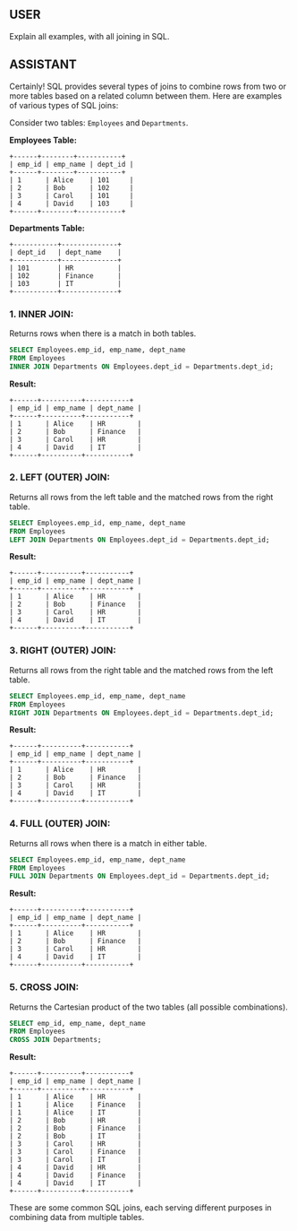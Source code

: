 ## USER
Explain all examples, with all joining in SQL.

## ASSISTANT
Certainly! SQL provides several types of joins to combine rows from two or more tables based on a related column between them. Here are examples of various types of SQL joins:

Consider two tables: `Employees` and `Departments`.

**Employees Table:**
```
+------+--------+-----------+
| emp_id | emp_name | dept_id |
+------+--------+-----------+
| 1      | Alice    | 101     |
| 2      | Bob      | 102     |
| 3      | Carol    | 101     |
| 4      | David    | 103     |
+------+--------+-----------+
```

**Departments Table:**
```
+-----------+--------------+
| dept_id   | dept_name    |
+-----------+--------------+
| 101       | HR           |
| 102       | Finance      |
| 103       | IT           |
+-----------+--------------+
```

### 1. INNER JOIN:
Returns rows when there is a match in both tables.

```sql
SELECT Employees.emp_id, emp_name, dept_name
FROM Employees
INNER JOIN Departments ON Employees.dept_id = Departments.dept_id;
```

**Result:**
```
+------+----------+-----------+
| emp_id | emp_name | dept_name |
+------+----------+-----------+
| 1      | Alice    | HR        |
| 2      | Bob      | Finance   |
| 3      | Carol    | HR        |
| 4      | David    | IT        |
+------+----------+-----------+
```

### 2. LEFT (OUTER) JOIN:
Returns all rows from the left table and the matched rows from the right table.

```sql
SELECT Employees.emp_id, emp_name, dept_name
FROM Employees
LEFT JOIN Departments ON Employees.dept_id = Departments.dept_id;
```

**Result:**
```
+------+----------+-----------+
| emp_id | emp_name | dept_name |
+------+----------+-----------+
| 1      | Alice    | HR        |
| 2      | Bob      | Finance   |
| 3      | Carol    | HR        |
| 4      | David    | IT        |
+------+----------+-----------+
```

### 3. RIGHT (OUTER) JOIN:
Returns all rows from the right table and the matched rows from the left table.

```sql
SELECT Employees.emp_id, emp_name, dept_name
FROM Employees
RIGHT JOIN Departments ON Employees.dept_id = Departments.dept_id;
```

**Result:**
```
+------+----------+-----------+
| emp_id | emp_name | dept_name |
+------+----------+-----------+
| 1      | Alice    | HR        |
| 2      | Bob      | Finance   |
| 3      | Carol    | HR        |
| 4      | David    | IT        |
+------+----------+-----------+
```

### 4. FULL (OUTER) JOIN:
Returns all rows when there is a match in either table.

```sql
SELECT Employees.emp_id, emp_name, dept_name
FROM Employees
FULL JOIN Departments ON Employees.dept_id = Departments.dept_id;
```

**Result:**
```
+------+----------+-----------+
| emp_id | emp_name | dept_name |
+------+----------+-----------+
| 1      | Alice    | HR        |
| 2      | Bob      | Finance   |
| 3      | Carol    | HR        |
| 4      | David    | IT        |
+------+----------+-----------+
```

### 5. CROSS JOIN:
Returns the Cartesian product of the two tables (all possible combinations).

```sql
SELECT emp_id, emp_name, dept_name
FROM Employees
CROSS JOIN Departments;
```

**Result:**
```
+------+----------+-----------+
| emp_id | emp_name | dept_name |
+------+----------+-----------+
| 1      | Alice    | HR        |
| 1      | Alice    | Finance   |
| 1      | Alice    | IT        |
| 2      | Bob      | HR        |
| 2      | Bob      | Finance   |
| 2      | Bob      | IT        |
| 3      | Carol    | HR        |
| 3      | Carol    | Finance   |
| 3      | Carol    | IT        |
| 4      | David    | HR        |
| 4      | David    | Finance   |
| 4      | David    | IT        |
+------+----------+-----------+
```

These are some common SQL joins, each serving different purposes in combining data from multiple tables.